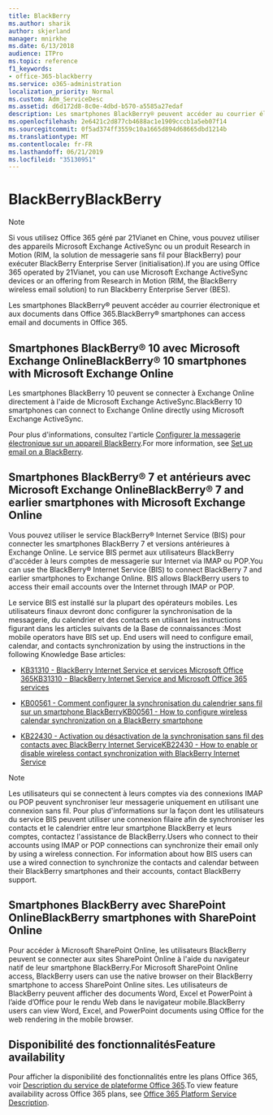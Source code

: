 ```yaml
---
title: BlackBerry
ms.author: sharik
author: skjerland
manager: mnirkhe
ms.date: 6/13/2018
audience: ITPro
ms.topic: reference
f1_keywords:
- office-365-blackberry
ms.service: o365-administration
localization_priority: Normal
ms.custom: Adm_ServiceDesc
ms.assetid: d6d172d8-8c0e-4dbd-b570-a5585a27edaf
description: Les smartphones BlackBerry® peuvent accéder au courrier électronique et aux documents dans Office 365.
ms.openlocfilehash: 2e6421c2d877cb4688ac1e1909cccb1a5eb07f14
ms.sourcegitcommit: 0f5ad374ff3559c10a1665d894d68665dbd1214b
ms.translationtype: MT
ms.contentlocale: fr-FR
ms.lasthandoff: 06/21/2019
ms.locfileid: "35130951"
---
```

# <a name="blackberry"></a><span data-ttu-id="18398-103">BlackBerry</span><span class="sxs-lookup"><span data-stu-id="18398-103">BlackBerry</span></span>

> [!NOTE]
> <span data-ttu-id="18398-104">Si vous utilisez Office 365 géré par 21Vianet en Chine, vous pouvez utiliser des appareils Microsoft Exchange ActiveSync ou un produit Research in Motion (RIM, la solution de messagerie sans fil pour BlackBerry) pour exécuter BlackBerry Enterprise Server (initialisation).</span><span class="sxs-lookup"><span data-stu-id="18398-104">If you are using Office 365 operated by 21Vianet, you can use Microsoft Exchange ActiveSync devices or an offering from Research in Motion (RIM, the BlackBerry wireless email solution) to run Blackberry Enterprise Server (BES).</span></span> 
  
<span data-ttu-id="18398-105">Les smartphones BlackBerry® peuvent accéder au courrier électronique et aux documents dans Office 365.</span><span class="sxs-lookup"><span data-stu-id="18398-105">BlackBerry® smartphones can access email and documents in Office 365.</span></span>
  
## <a name="blackberry-10-smartphones-with-microsoft-exchange-online"></a><span data-ttu-id="18398-106">Smartphones BlackBerry® 10 avec Microsoft Exchange Online</span><span class="sxs-lookup"><span data-stu-id="18398-106">BlackBerry® 10 smartphones with Microsoft Exchange Online</span></span>

<span data-ttu-id="18398-107">Les smartphones BlackBerry 10 peuvent se connecter à Exchange Online directement à l'aide de Microsoft Exchange ActiveSync.</span><span class="sxs-lookup"><span data-stu-id="18398-107">BlackBerry 10 smartphones can connect to Exchange Online directly using Microsoft Exchange ActiveSync.</span></span>
  
<span data-ttu-id="18398-108">Pour plus d'informations, consultez l'article [Configurer la messagerie électronique sur un appareil BlackBerry](https://go.microsoft.com/fwlink/?linkid=863394).</span><span class="sxs-lookup"><span data-stu-id="18398-108">For more information, see [Set up email on a BlackBerry](https://go.microsoft.com/fwlink/?linkid=863394).</span></span>
  
## <a name="blackberry-7-and-earlier-smartphones-with-microsoft-exchange-online"></a><span data-ttu-id="18398-109">Smartphones BlackBerry® 7 et antérieurs avec Microsoft Exchange Online</span><span class="sxs-lookup"><span data-stu-id="18398-109">BlackBerry® 7 and earlier smartphones with Microsoft Exchange Online</span></span>

<span data-ttu-id="18398-p101">Vous pouvez utiliser le service BlackBerry® Internet Service (BIS) pour connecter les smartphones BlackBerry 7 et versions antérieures à Exchange Online. Le service BIS permet aux utilisateurs BlackBerry d'accéder à leurs comptes de messagerie sur Internet via IMAP ou POP.</span><span class="sxs-lookup"><span data-stu-id="18398-p101">You can use the BlackBerry® Internet Service (BIS) to connect BlackBerry 7 and earlier smartphones to Exchange Online. BIS allows BlackBerry users to access their email accounts over the Internet through IMAP or POP.</span></span>
  
<span data-ttu-id="18398-p102">Le service BIS est installé sur la plupart des opérateurs mobiles. Les utilisateurs finaux devront donc configurer la synchronisation de la messagerie, du calendrier et des contacts en utilisant les instructions figurant dans les articles suivants de la Base de connaissances :</span><span class="sxs-lookup"><span data-stu-id="18398-p102">Most mobile operators have BIS set up. End users will need to configure email, calendar, and contacts synchronization by using the instructions in the following Knowledge Base articles:</span></span>
  
- [<span data-ttu-id="18398-114">KB31310 - BlackBerry Internet Service et services Microsoft Office 365</span><span class="sxs-lookup"><span data-stu-id="18398-114">KB31310 - BlackBerry Internet Service and Microsoft Office 365 services</span></span>](http://go.microsoft.com/fwlink/?LinkID=826158&amp;clcid=0x409)
    
- [<span data-ttu-id="18398-115">KB00561 - Comment configurer la synchronisation du calendrier sans fil sur un smartphone BlackBerry</span><span class="sxs-lookup"><span data-stu-id="18398-115">KB00561 - How to configure wireless calendar synchronization on a BlackBerry smartphone</span></span>](http://go.microsoft.com/fwlink/?LinkID=826160&amp;clcid=0x409)
    
- [<span data-ttu-id="18398-116">KB22430 - Activation ou désactivation de la synchronisation sans fil des contacts avec BlackBerry Internet Service</span><span class="sxs-lookup"><span data-stu-id="18398-116">KB22430 - How to enable or disable wireless contact synchronization with BlackBerry Internet Service</span></span>](http://go.microsoft.com/fwlink/?LinkID=826161&amp;clcid=0x409)
    
> [!NOTE]
> <span data-ttu-id="18398-p103">Les utilisateurs qui se connectent à leurs comptes via des connexions IMAP ou POP peuvent synchroniser leur messagerie uniquement en utilisant une connexion sans fil. Pour plus d'informations sur la façon dont les utilisateurs du service BIS peuvent utiliser une connexion filaire afin de synchroniser les contacts et le calendrier entre leur smartphone BlackBerry et leurs comptes, contactez l'assistance de BlackBerry.</span><span class="sxs-lookup"><span data-stu-id="18398-p103">Users who connect to their accounts using IMAP or POP connections can synchronize their email only by using a wireless connection. For information about how BIS users can use a wired connection to synchronize the contacts and calendar between their BlackBerry smartphones and their accounts, contact BlackBerry support.</span></span> 
  
## <a name="blackberry-smartphones-with-sharepoint-online"></a><span data-ttu-id="18398-119">Smartphones BlackBerry avec SharePoint Online</span><span class="sxs-lookup"><span data-stu-id="18398-119">BlackBerry smartphones with SharePoint Online</span></span>

<span data-ttu-id="18398-120">Pour accéder à Microsoft SharePoint Online, les utilisateurs BlackBerry peuvent se connecter aux sites SharePoint Online à l'aide du navigateur natif de leur smartphone BlackBerry.</span><span class="sxs-lookup"><span data-stu-id="18398-120">For Microsoft SharePoint Online access, BlackBerry users can use the native browser on their BlackBerry smartphone to access SharePoint Online sites.</span></span> <span data-ttu-id="18398-121">Les utilisateurs de BlackBerry peuvent afficher des documents Word, Excel et PowerPoint à l’aide d’Office pour le rendu Web dans le navigateur mobile.</span><span class="sxs-lookup"><span data-stu-id="18398-121">BlackBerry users can view Word, Excel, and PowerPoint documents using Office for the web rendering in the mobile browser.</span></span>
  
## <a name="feature-availability"></a><span data-ttu-id="18398-122">Disponibilité des fonctionnalités</span><span class="sxs-lookup"><span data-stu-id="18398-122">Feature availability</span></span>

<span data-ttu-id="18398-123">Pour afficher la disponibilité des fonctionnalités entre les plans Office 365, voir [Description du service de plateforme Office 365](https://technet.microsoft.com/en-us/library/office-365-platform-service-description.aspx).</span><span class="sxs-lookup"><span data-stu-id="18398-123">To view feature availability across Office 365 plans, see [Office 365 Platform Service Description](https://technet.microsoft.com/en-us/library/office-365-platform-service-description.aspx).</span></span>
  

